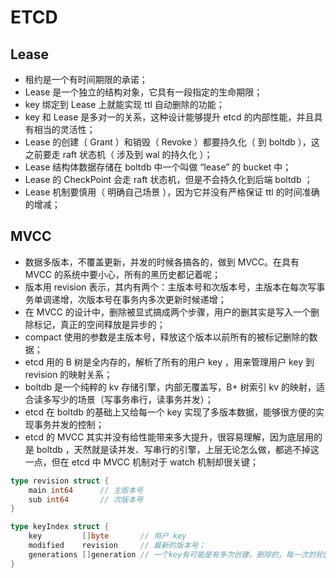 # ETCD

## Lease

- 租约是一个有时间期限的承诺；
- Lease 是一个独立的结构对象，它具有一段指定的生命期限；
- key 绑定到 Lease 上就能实现 ttl 自动删除的功能；
- key 和 Lease 是多对一的关系，这种设计能够提升 etcd 的内部性能，并且具有相当的灵活性；
- Lease 的创建（ Grant ）和销毁（ Revoke ）都要持久化（ 到 boltdb ），这之前要走 raft 状态机（ 涉及到 wal 的持久化 ）；
- Lease 结构体数据存储在 boltdb 中一个叫做 “lease” 的 bucket 中；
- Lease 的 CheckPoint 会走 raft 状态机，但是不会持久化到后端 boltdb ；
- Lease 机制要慎用（ 明确自己场景 ），因为它并没有严格保证 ttl 的时间准确的增减；

## MVCC

- 数据多版本，不覆盖更新，并发的时候各搞各的，做到 MVCC。在具有 MVCC 的系统中要小心，所有的黑历史都记着呢；
- 版本用 revision 表示，其内有两个：主版本号和次版本号，主版本在每次写事务单调递增，次版本号在事务内多次更新时候递增；
- 在 MVCC 的设计中，删除被显式搞成两个步骤，用户的删其实是写入一个删除标记，真正的空间释放是异步的；
- compact 使用的参数是主版本号，释放这个版本以前所有的被标记删除的数据；
- etcd 用的 B 树是全内存的，解析了所有的用户 key ，用来管理用户 key 到 revision 的映射关系；
- boltdb 是一个纯粹的 kv 存储引擎，内部无覆盖写，B+ 树索引 kv 的映射，适合读多写少的场景（写事务串行，读事务并发）；
- etcd 在 boltdb 的基础上又给每一个 key 实现了多版本数据，能够很方便的实现事务并发的控制；
- etcd 的 MVCC 其实并没有给性能带来多大提升，很容易理解，因为底层用的是 boltdb ，天然就是读并发、写串行的引擎，上层无论怎么做，都逃不掉这一点，但在 etcd 中 MVCC 机制对于 watch 机制却很关键；

```go
type revision struct {
    main int64      // 主版本号
    sub int64       // 次版本号
}

type keyIndex struct {
    key         []byte       // 用户 key
    modified    revision     // 最新的版本号；
    generations []generation // 一个key有可能是有多次创建，删除的，每一次的轮回都是一个 generation
}
```
